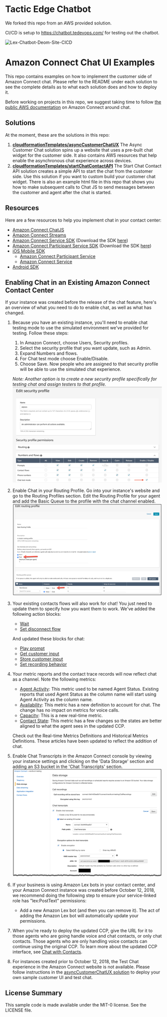 # Tactic Edge Chatbot
We forked this repo from an AWS provided solution.

CI/CD is setup to https://chatbot.tedevops.com/ for testing out the chatbot.

![Lex-Chatbot-Deom-Site-CICD](https://github.com/AlieraHealthcare/amazon-connect-lex-chat-ui/workflows/Lex-Chatbot-Deom-Site-CICD/badge.svg)

# Amazon Connect Chat UI Examples

This repo contains examples on how to implement the customer side of Amazon Connect chat. Please refer to the README under each solution to see the complete details as to what each solution does and how to deploy it.

Before working on projects in this repo, we suggest taking time to follow [the public AWS documentation](https://docs.aws.amazon.com/connect/latest/adminguide/amazon-connect-get-started.html) on Amazon Connect around chat.

## Solutions

At the moment, these are the solutions in this repo:

1) **[cloudformationTemplates/asyncCustomerChatUX](https://github.com/amazon-connect/amazon-connect-chat-ui-examples/tree/master/cloudformationTemplates/asyncCustomerChatUX)**
    The Async Customer Chat solution spins up a website that uses a pre-built chat widget for the customer side. It also contains AWS resources that help enable the asynchronous chat experience across devices.
2) **[cloudformationTemplates/startChatContactAPI](https://github.com/amazon-connect/amazon-connect-chat-ui-examples/tree/master/cloudformationTemplates/startChatContactAPI)**
    The Start Chat Contact API solution creates a simple API to start the chat from the customer side. Use this solution if you want to custom build your customer chat widget. There is also an example html file in this repo that shows you how to make subsequent calls to Chat JS to send messages between the customer and agent after the chat is started.
    
## Resources

Here are a few resources to help you implement chat in your contact center:
- [Amazon Connect ChatJS](https://github.com/amazon-connect/amazon-connect-chatjs)
- [Amazon Connect Streams](https://github.com/aws/amazon-connect-streams)
- [Amazon Connect Service SDK](https://docs.aws.amazon.com/connect/latest/APIReference/Welcome.html) (Download the SDK [here](https://github.com/aws/))
- [Amazon Connect Participant Service SDK](https://docs.aws.amazon.com/connect-participant/latest/APIReference/Welcome.html) (Download the SDK [here](https://github.com/aws/))
- [iOS Mobile SDK](https://github.com/aws-amplify/aws-sdk-ios)
    - [Amazon Connect Participant Service](https://cocoapods.org/pods/AWSConnectParticipant)
    - [Amazon Connect Service](https://cocoapods.org/pods/AWSConnect)
- [Android SDK](https://github.com/aws-amplify/aws-sdk-android)
    
## Enabling Chat in an Existing Amazon Connect Contact Center

If your instance was created before the release of the chat feature, here's an overview of what you need to do to enable chat, as well as what has changed.

1. Because you have an existing instance, you'll need to enable chat testing mode to use the simulated environment we've provided for testing. Follow these steps:
    1. In Amazon Connect, choose Users, Security profiles.
    2. Select the security profile that you want update, such as Admin.
    3. Expand Numbers and flows.
    4. For Chat test mode choose Enable/Disable.
    5. Choose Save. Now people who are assigned to that security profile will be able to use the simulated chat experience.
 
    *Note: Another option is to create a new security profile specifically for testing chat and assign testers to that profile.*
![screenshot of enabling chat on a security profile](images/securityProfile.png)
2. Enable Chat in your Routing Profile. Go into your instance's website and go to the Routing Profiles section. Edit the Routing Profile for your agent and add the Basic Queue to the profile with the chat channel enabled.
![screenshot of enabling chat on a routing profile](images/chatRoutingProfile.png)
3. Your existing contacts flows will also work for chat! You just need to update them to specify how you want them to work. 
    We've added the following action blocks:
    - [Wait](https://docs.aws.amazon.com/connect/latest/adminguide/contact-blocks.html#wait)
    - [Set disconnect flow](https://docs.aws.amazon.com/connect/latest/adminguide/contact-blocks.html#set-disconnect-flow)
    
    And updated these blocks for chat:
    - [Play prompt](https://docs.aws.amazon.com/connect/latest/adminguide/contact-blocks.html#play)
    - [Get customer input](https://docs.aws.amazon.com/connect/latest/adminguide/contact-blocks.html#get-customer-input)
    - [Store customer input](https://docs.aws.amazon.com/connect/latest/adminguide/contact-blocks.html#store-customer-input)
    - [Set recording behavior](https://docs.aws.amazon.com/connect/latest/adminguide/contact-blocks.html#set-recording-behavior)
4. Your metric reports and the contact trace records will now reflect chat as a channel. Note the following metrics:
    - [Agent Activity](https://docs.aws.amazon.com/connect/latest/adminguide/real-time-metrics-definitions.html#agent-activity-state-real-time): This metric used to be named Agent Status. Existing reports that used Agent Status as the column name will start using Agent Activity as the column name.
    - [Availability](https://docs.aws.amazon.com/connect/latest/adminguide/real-time-metrics-definitions.html#availability-real-time): This metric has a new definition to account for chat. The change has no impact on metrics for voice calls.
    - [Capacity](https://docs.aws.amazon.com/connect/latest/adminguide/real-time-metrics-definitions.html#capacity-real-time): This is a new real-time metric.
    - [Contact State](https://docs.aws.amazon.com/connect/latest/adminguide/real-time-metrics-definitions.html#contact-state-real-time): This metric has a few changes so the states are better aligned to what the agent sees in the updated CCP.
    
    Check out the Real-time Metrics Definitions and Historical Metrics Definitions. These articles have been updated to reflect the addition of chat.
5. Enable Chat Transcripts in the Amazon Connect console by viewing your instance settings and clicking on the 'Data Storage' section and adding an S3 bucket in the 'Chat Transcripts' section.
    ![screenshot of enabling chat transcripts](images/chatTranscript.png)
6. If your business is using Amazon Lex bots in your contact center, and your Amazon Connect instance was created before October 12, 2018, we recommend doing the following step to ensure your service-linked role has "lex:PostText" permissions:
    - Add a new Amazon Lex bot (and then you can remove it). The act of adding the Amazon Lex bot will automatically update your permissions.
7. When you're ready to deploy the updated CCP, give the URL for it to those agents who are going handle voice and chat contacts, or only chat contacts. Those agents who are only handling voice contacts can continue using the original CCP. To learn more about the updated CCP interface, see [Chat with Contacts](https://docs.aws.amazon.com/connect/latest/adminguide/work-with-chats.html).
8. For instances created prior to October 12, 2018, the Test Chat experience in the Amazon Connect website is not available. Please follow instructions in the  [asyncCustomerChatUX solution](https://github.com/amazon-connect/amazon-connect-chat-ui-examples/tree/master/cloudformationTemplates/asyncCustomerChatUX) to deploy your own sample customer UI and test chat.

## License Summary

This sample code is made available under the MIT-0 license. See the LICENSE file.
